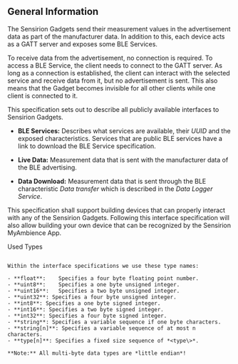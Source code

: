 General Information
-------------------

The Sensirion Gadgets send their measurement values in the advertisement data as
part of the manufacturer data.
In addition to this, each device acts as a GATT server and exposes some
BLE Services.

To receive data from the advertisement, no connection is required.
To access a BLE Service, the client needs to connect to the GATT server.
As long as a connection is established, the client can interact with the
selected service and receive data from it, but no advertisement is sent.
This also means that the Gadget becomes invisible for all other clients while
one client is connected to it.

This specification sets out to describe all publicly available interfaces to
Sensirion Gadgets.

- **BLE Services:** Describes what services are available, their *UUID* and the
  exposed characteristics. Services that are public BLE services have a link to
  download the BLE Service specification.

- **Live Data:**
  Measurement data that is sent with the manufacturer data of the BLE
  advertising.

- **Data Download:**
  Measurement data that is sent through the BLE characteristic *Data transfer* which
  is described in the *Data Logger Service*.

This specification shall support building devices that can properly interact with
any of the Sensirion Gadgets.
Following this interface specification will also allow building your own device
that can be recognized by the Sensirion MyAmbience App.

Used Types
~~~~~~~~~~

Within the interface specifications we use these type names:

- **float**:    Specifies a four byte floating point number.
- **uint8**:    Specifies a one byte unsigned integer.
- **uint16**:   Specifies a two byte unsigned integer.
- **uint32**: Specifies a four byte unsigned integer.
- **int8**: Specifies a one byte signed integer.
- **int16**: Specifies a two byte signed integer.
- **int32**: Specifies a four byte signed integer.
- **string**: Specifies a variable sequence if one byte characters.
- **string[n]**: Specifies a variable sequence of at most n characters.
- **type[n]**: Specifies a fixed size sequence of *<type\>*.

**Note:** All multi-byte data types are *little endian*!
